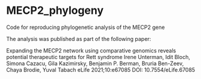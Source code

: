 # MECP2_phylogeny
Code for reproducing phylogenetic analysis of the MECP2 gene

The analysis was published as part of the following paper:

Expanding the MECP2 network using comparative genomics reveals potential therapeutic targets for Rett syndrome
Irene Unterman, Idit Bloch, Simona Cazacu, Gila Kazimirsky, Benjamin P. Berman, Bruria Ben-Zeev, Chaya Brodie, Yuval Tabach
 eLife 2021;10:e67085 DOI: 10.7554/eLife.67085
 
 
